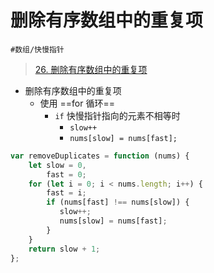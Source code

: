 
# 删除有序数组中的重复项

`#数组/快慢指针` 

> [26. 删除有序数组中的重复项](https://leetcode.cn/problems/remove-duplicates-from-sorted-array/)


- 删除有序数组中的重复项
	- 使用 ==for 循环==
		- `if` 快慢指针指向的元素不相等时
			- `slow++`
			- `nums[slow] = nums[fast];`

```javascript
var removeDuplicates = function (nums) {
    let slow = 0,
        fast = 0;
    for (let i = 0; i < nums.length; i++) {
        fast = i;
        if (nums[fast] !== nums[slow]) {
           slow++;
           nums[slow] = nums[fast];
        }
    }
    return slow + 1;
};
```